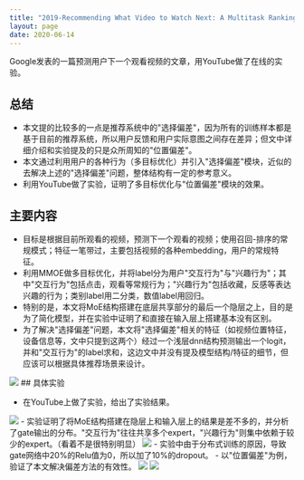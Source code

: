 ```yaml
---
title: "2019-Recommending What Video to Watch Next: A Multitask Ranking System"
layout: page
date: 2020-06-14
---
```


Google发表的一篇预测用户下一个观看视频的文章，用YouTube做了在线的实验。

## 总结

- 本文提的比较多的一点是推荐系统中的"选择偏差"，因为所有的训练样本都是基于目前的推荐系统，所以用户反馈和用户实际意图之间存在差异；但文中详细介绍和实验提及的只是众所周知的"位置偏差"。
- 本文通过利用用户的各种行为（多目标优化）并引入"选择偏差"模块，近似的去解决上述的"选择偏差"问题，整体结构有一定的参考意义。
- 利用YouTube做了实验，证明了多目标优化与"位置偏差"模块的效果。


## 主要内容

- 目标是根据目前所观看的视频，预测下一个观看的视频；使用召回-排序的常规模式；特征一笔带过，主要包括视频的各种embedding，用户的常规特征。
- 利用MMOE做多目标优化，并将label分为用户"交互行为"与"兴趣行为"；其中"交互行为"包括点击，观看等常规行为；"兴趣行为"包括收藏，反感等表达兴趣的行为；类别label用二分类，数值label用回归。
- 特别的是，本文将MoE结构搭建在底层共享部分的最后一个隐层之上，目的是为了简化模型，并在实验中证明了和直接在输入层上搭建基本没有区别。
- 为了解决"选择偏差"问题，本文将"选择偏差"相关的特征（如视频位置特征，设备信息等，文中只提到这两个）经过一个浅层dnn结构预测输出一个logit，并和"交互行为"的label求和，这边文中并没有提及模型结构/特征的细节，但应该可以根据具体推荐场景来设计。
<img src="/wiki/attach/images/next-watch-01.png" style="max-width:500px">
## 具体实验

- 在YouTube上做了实验，给出了实验结果。
<img src="/wiki/attach/images/next-watch-02.png" style="max-width:500px">
- 实验证明了将MoE结构搭建在隐层上和输入层上的结果是差不多的，并分析了gate输出的分布。"交互行为"往往共享多个expert，"兴趣行为"则集中依赖于较少的expert。（看着不是很特别明显）
<img src="/wiki/attach/images/next-watch-03.png" style="max-width:500px">
- 实验中由于分布式训练的原因，导致gate网络中20%的Relu值为0，所以加了10%的dropout。
- 以"位置偏差"为例，验证了本文解决偏差方法的有效性。
<img src="/wiki/attach/images/next-watch-04.png" style="max-width:400px">
<img src="/wiki/attach/images/next-watch-05.png" style="max-width:400px">
    


